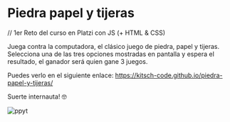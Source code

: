 # Piedra papel y tijeras

// 1er Reto del curso en Platzi con JS (+ HTML & CSS)

Juega contra la computadora, el clásico juego de piedra, papel y tijeras.
Selecciona una de las tres opciones mostradas en pantalla y espera el resultado, el ganador será quien gane 3 juegos.

Puedes verlo en el siguiente enlace:
https://kitsch-code.github.io/piedra-papel-y-tijeras/

Suerte internauta! 🤓


![ppyt](https://user-images.githubusercontent.com/86083181/196088138-34a611b2-8675-4523-8c30-70200f2a0ec7.png)
